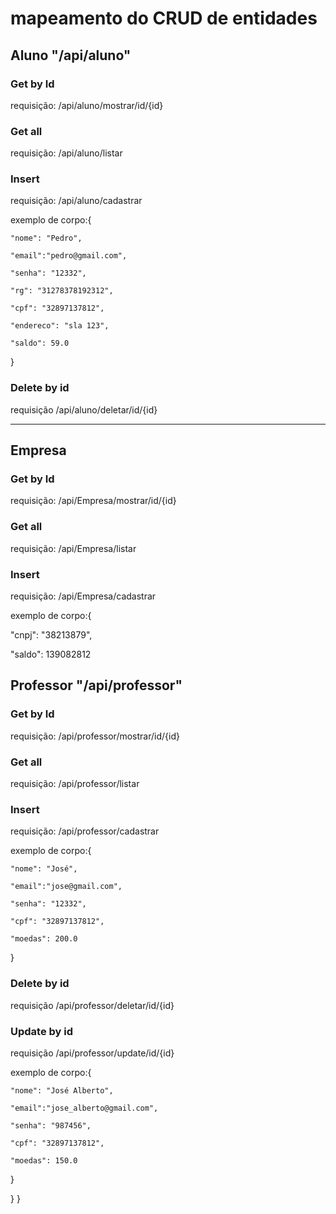 # mapeamento do CRUD de entidades

## Aluno "/api/aluno"

### Get by Id

requisição: /api/aluno/mostrar/id/{id}

### Get all

requisição: /api/aluno/listar

### Insert

requisição: /api/aluno/cadastrar

exemplo de corpo:{

    "nome": "Pedro",

    "email":"pedro@gmail.com",

    "senha": "12332",

    "rg": "31278378192312",

    "cpf": "32897137812",

    "endereco": "sla 123",

    "saldo": 59.0

}

### Delete by id

requisição /api/aluno/deletar/id/{id}

___________________________________________

## Empresa

### Get by Id

requisição: /api/Empresa/mostrar/id/{id}

### Get all

requisição: /api/Empresa/listar

### Insert

requisição: /api/Empresa/cadastrar

exemplo de corpo:{

"cnpj": "38213879",

"saldo": 139082812


## Professor "/api/professor"

### Get by Id

requisição: /api/professor/mostrar/id/{id}

### Get all

requisição: /api/professor/listar

### Insert

requisição: /api/professor/cadastrar

exemplo de corpo:{

    "nome": "José",

    "email":"jose@gmail.com",

    "senha": "12332",

    "cpf": "32897137812",

    "moedas": 200.0

}

### Delete by id

requisição /api/professor/deletar/id/{id}

### Update by id

requisição /api/professor/update/id/{id}

exemplo de corpo:{

    "nome": "José Alberto",

    "email":"jose_alberto@gmail.com",

    "senha": "987456",

    "cpf": "32897137812",

    "moedas": 150.0

}

}
}